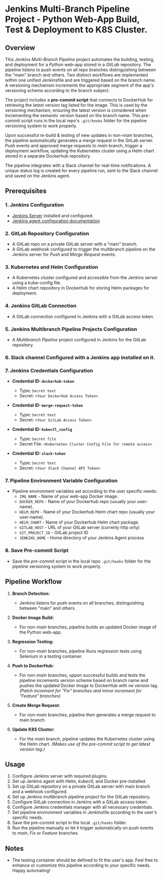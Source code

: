 # Jenkins Multi-Branch Pipeline Project - Python Web-App Build, Test & Deployment to K8S Cluster.

## Overview

This *Jenkins Multi-Branch Pipeline* project automates the building, testing, and deployment for a *Python* web-app stored in a *GitLab* repository. The pipeline listens to push events on all repo branches distinguishing between the "main" branch and others. Two distinct workflows are implemented within one unified Jenkinsfile and are triggered based on the branch name. A versioning mechanism increments the appropriate segment of the app's versioning scheme according to the branch subject.

The project includes a **pre-commit script** that connects to DockerHub for retrieving the latest version tag listed for the image. This is used by the versioning mechanism, ensuring the latest version is considered when incrementing the semantic version based on the branch name. This pre-commit script runs in the local repo's `.git/hooks` folder for the pipeline versioning system to work properly.

Upon successful re-build & testing of new updates in non-*main* branches, the pipeline automatically generates a merge request in the GitLab server. Push events and approved merge requests to *main* branch, trigger a deployment workflow, updating the Kubernetes cluster using a Helm chart stored in a separate Dockerhub repository.


The pipeline integrates with a Slack channel for real-time notifications.
A unique status log is created for every pipeline run, sent to the Slack channel and saved on the Jenkins agent.

## Prerequisites

### 1. Jenkins Configuration

- [Jenkins Server](https://www.jenkins.io/doc/book/installing/) installed and configured.
- [Jenkins agent configuration documentation](https://www.jenkins.io/doc/book/managing/distributed-builds/agent/)

### 2. GitLab Repository Configuration

- A GitLab repo on a private GitLab server with a "main" branch.
- A GitLab webhook configured to trigger the multibranch pipeline on the Jenkins server for *Push* and *Merge Request* events.

### 3. Kubernetes and Helm Configuration

- A Kubernetes cluster configured and accessible from the Jenkins server using a kube-config file.
- A Helm chart repository in Dockerhub for storing Helm packages for deployment.

### 4. Jenkins GitLab Connection

- A GitLab connection configured in Jenkins with a GitLab access token.

### 5. Jenkins Multibranch Pipeline Projects Configuration

- A *Multibranch Pipeline* project configured in Jenkins for the GitLab repository.

### 6. Slack channel Configured with a Jenkins app installed on it.

### 7. Jenkins Credentials Configuration

- **Credential ID: `dockerhub-token`**
  - Type: `Secret text`
  - Secret: `<Your DockerHub Access Token>`

- **Credential ID: `merge-request-token`**
  - Type: `Secret text`
  - Secret: `<Your GitLab Access Token>`

- **Credential ID: `kubectl_config`**
  - Type: `Secret file`
  - Secret File: `<Kubernetes Cluster Config File for remote access>`

- **Credential ID: `slack-token`**
  - Type: `Secret text`
  - Secret: `<Your Slack Channel API Token>`

### 7. Pipeline Environment Variable Configuration

- Pipeline environment variables set according to the user specific needs:
  - `IMG_NAME` - Name of your web-app Docker image.
  - `DOCKER_REPO` - Name of your Dockerhub repo (usually your user-name).
  - `HELM_REPO` - Name of your Dockerhub Helm chart repo (usually your user-name).
  - `HELM_CHART` -  Name of your Dockerhub Helm chart package.
  - `GITLAB_HOST` - URL of your GitLab server (currenly http only)
  - `GIT_PROJECT_ID` - GitLab project ID
  - `JENKINS_HOME` - Home directory of your Jenkins Agent process

### 8. Save Pre-commit Script
  - Save the *pre-commit* script in the local repo `.git/hooks` folder for the pipeline versioning system to work properly.


## Pipeline Workflow

1. **Branch Detection:**
   - Jenkins listens for push events on all branches, distinguishing between "main" and others.

2. **Docker Image Build:**
   - For non-*main* branches, pipeline builds an updated Docker image of the Python web-app.

3. **Regression Testing:**
   - For non-*main* branches, pipeline Runs regression tests using Selenium in a testing container.

4. **Push to DockerHub:**
   - For non-*main* branches, uppon successful builds and tests the pipeline increments version scheme based on branch name and pushes the updated Docker image to DockerHub with ne version tag.
   *(Patch increment for "Fix" branches and minor increment for "Feature" branches)*

5. **Create Merge Request:**
   - For non-*main* branches, pipeline then generates a merge request to main branch.

6. **Update K8S Cluster:**
   - For the *main* branch, pipeline updates the Kubernetes cluster using the Helm chart.
    *(Makes use of the pre-commit script to get latest version tag.)*


## Usage

1. Configure Jenkins server with required plugins.
2. Set up Jenkins agent with Helm, kubectl, and Docker pre-installed.
3. Set up GitLab repository on a private GitLab server with main branch and a webhook configured.
4. Set up Jenkins multibranch pipeline project for the GitLab repository.
5. Configure GitLab connection in Jenkins with a GitLab access token.
6. Configure Jenkins credentials manager with all necessary credentials.
7. Set pipeline environment variables in Jenkinsfile according to the user's specific needs.
8. Save the pre-commit script in the local `.git/hooks` folder.
9. Run the pipeline manually or let it trigger automatically on push events to *main*, *Fix* or *Feature* branches.

## Notes

- The testing container should be defined to fit the user's app.
Feel free to enhance or customize this pipeline according to your specific needs. Happy automating!